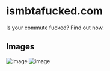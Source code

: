 # ismbtafucked.com
Is your commute fucked? Find out now.

## Images
![image](https://github.com/user-attachments/assets/ce479441-0439-49cd-997c-2897161085d0)
![image](https://github.com/user-attachments/assets/5aa5110b-4caf-40bb-9ec2-54665b5162e1)
